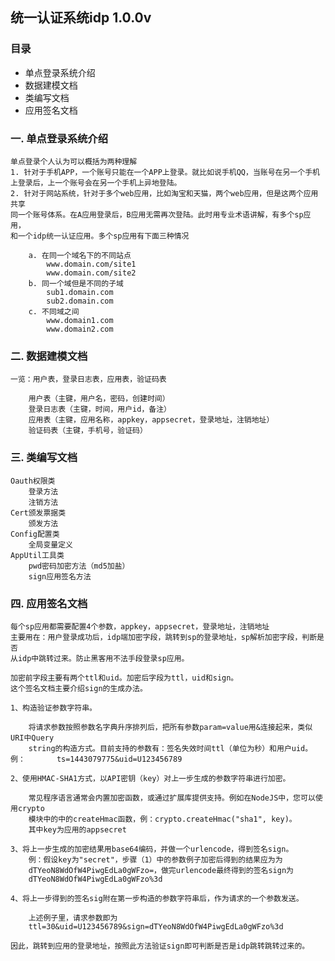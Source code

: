 ## 统一认证系统idp   1.0.0v


### 目录
- 单点登录系统介绍
- 数据建模文档
- 类编写文档
- 应用签名文档

### 一. 单点登录系统介绍
	单点登录个人认为可以概括为两种理解
	1. 针对于手机APP，一个账号只能在一个APP上登录。就比如说手机QQ，当账号在另一个手机
	上登录后，上一个账号会在另一个手机上异地登陆。
	2. 针对于网站系统，针对于多个web应用，比如淘宝和天猫，两个web应用，但是这两个应用共享
	同一个账号体系。在A应用登录后，B应用无需再次登陆。此时用专业术语讲解，有多个sp应用，
	和一个idp统一认证应用。多个sp应用有下面三种情况
	
		a. 在同一个域名下的不同站点
			www.domain.com/site1
			www.domain.com/site2
		b. 同一个域但是不同的子域
			sub1.domain.com
			sub2.domain.com
		c. 不同域之间
			www.domain1.com
			www.domain2.com

### 二. 数据建模文档
	一览：用户表，登录日志表，应用表，验证码表
	
		用户表（主键，用户名，密码，创建时间）
		登录日志表（主键，时间，用户id，备注）
		应用表（主键，应用名称，appkey，appsecret，登录地址，注销地址）
		验证码表（主键，手机号，验证码）

### 三. 类编写文档
	Oauth权限类
		登录方法
		注销方法
	Cert颁发票据类
		颁发方法
	Config配置类
		全局变量定义
	AppUtil工具类
		pwd密码加密方法（md5加盐）
		sign应用签名方法
### 四. 应用签名文档
	每个sp应用都需要配置4个参数，appkey，appsecret，登录地址，注销地址
	主要用在：用户登录成功后，idp端加密字段，跳转到sp的登录地址，sp解析加密字段，判断是否
	从idp中跳转过来。防止黑客用不法手段登录sp应用。
	
	加密前字段主要有两个ttl和uid。加密后字段为ttl，uid和sign。
	这个签名文档主要介绍sign的生成办法。
	
	1、构造验证参数字符串。
	
		将请求参数按照参数名字典升序排列后，把所有参数param=value用&连接起来，类似URI中Query
		string的构造方式。目前支持的参数有：签名失效时间ttl（单位为秒）和用户uid。例：		ts=1443079775&uid=U123456789

	2、使用HMAC-SHA1方式，以API密钥（key）对上一步生成的参数字符串进行加密。
	
		常见程序语言通常会内置加密函数，或通过扩展库提供支持。例如在NodeJS中，您可以使用crypto
		模块中的中的createHmac函数，例：crypto.createHmac("sha1", key)。
		其中key为应用的appsecret

	3、将上一步生成的加密结果用base64编码，并做一个urlencode，得到签名sign。
		例：假设key为"secret"，步骤（1）中的参数例子加密后得到的结果应为为
		dTYeoN8WdOfW4PiwgEdLa0gWFzo=，做完urlencode最终得到的签名sign为
		dTYeoN8WdOfW4PiwgEdLa0gWFzo%3d

	4、将上一步得到的签名sig附在第一步构造的参数字符串后，作为请求的一个参数发送。

		上述例子里，请求参数即为
		ttl=30&uid=U123456789&sign=dTYeoN8WdOfW4PiwgEdLa0gWFzo%3d
	
	因此，跳转到应用的登录地址，按照此方法验证sign即可判断是否是idp跳转跳转过来的。
	
	
	